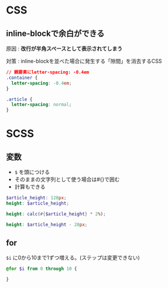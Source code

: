 # CSS
## inline-blockで余白ができる
原因 : **改行が半角スペースとして表示されてしまう**

対策 : inline-blockを並べた場合に発生する「隙間」を消去するCSS  
```css
// 親要素にletter-spacing: -0.4em
.container {
  letter-spacing: -0.4em;
}

.article {
  letter-spacing: normal;
}
```

# SCSS
## 変数
- `$` を頭につける
- そのままの文字列として使う場合は#{}で囲む
- 計算もできる

```SCSS
$article_height: 128px;
height: $article_height;

height: calc(#{$article_height} * 2%);

height: $article_height - 28px;
```

## for
`$i` に0から10まで1ずつ増える。(ステップは変更できない)
```SCSS
@for $i from 0 through 10 {

}
```

